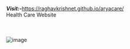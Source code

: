 ***Visit:-***<a href="https://raghavkrishnet.github.io/aryacare/">https://raghavkrishnet.github.io/aryacare/</a>
<br>
Health Care Website
<br>
<br>
<br>
<br>
![image](https://user-images.githubusercontent.com/66867030/190923127-a73d35d1-17c1-4460-8898-b95026fa3c13.png)
